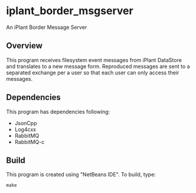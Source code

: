 # iplant_border_msgserver
An iPlant Border Message Server

Overview
--------
This program receives filesystem event messages from iPlant DataStore and translates to a new message form. Reproduced messages are sent to a separated exchange per a user so that each user can only access their messages.

Dependencies
------------
This program has dependencies following:
- JsonCpp
- Log4cxx
- RabbitMQ
- RabbitMQ-c

Build
-----
This program is created using "NetBeans IDE". To build, type:
```
make
```

